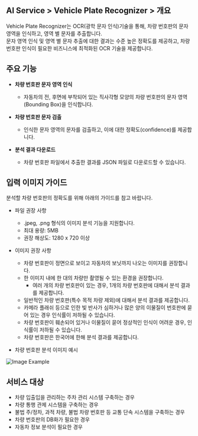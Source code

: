 ## AI Service > Vehicle Plate Recognizer > 개요

Vehicle Plate Recognizer는 OCR(광학 문자 인식)기술을 통해, 차량 번호판의 문자 영역을 인식하고,  영역 별 문자를 추출합니다.   
문자 영역 인식 및 영역 별 문자 추출에 대한 결과는 수준 높은 정확도를 제공하고, 차량 번호판 인식이 필요한 비즈니스에 최적화된 OCR 기술을 제공합니다. 

## 주요 기능

* **차량 번호판 문자 영역 인식**
	* 자동차의 전, 후면에 부착되어 있는 직사각형 모양의 차량 번호판의 문자 영역(Bounding Box)을 인식합니다. 
	
* **차량 번호판 문자 검출**
    * 인식한 문자 영역의 문자를 검출하고, 이에 대한 정확도(confidence)를 제공합니다. 

* **분석 결과 다운로드**
	* 차량 번호판 파일에서 추출한 결과를 JSON 파일로 다운로드할 수 있습니다.

## 입력 이미지 가이드
    
분석할 차량 번호판의 정확도를 위해 아래의 가이드를 참고 바랍니다.

* 파일 권장 사항
    * .jpeg, .png 형식의 이미지 분석 기능을 지원합니다.
    * 최대 용량: 5MB
    * 권장 해상도: 1280 x 720 이상
    
* 이미지 권장 사항
    * 차량 번호판이 정면으로 보이고 자동차의 보닛까지 나오는 이미지를 권장합니다.
    * 한 이미지 내에 한 대의 차량만 촬영될 수 있는 환경을 권장합니다.
        * 여러 개의 차량 번호판이 있는 경우, 1개의 차량 번호판에 대해서 분석 결과를 제공합니다.
    * 일반적인 차량 번호판(특수 목적 차량 제외)에 대해서 분석 결과를 제공합니다.
    * 카메라 플래쉬 등으로 인한 빛 반사가 심하거나 많은 양의 이물질이 번호판에 묻어 있는 경우 인식률이 저하될 수 있습니다.
    * 차량 번호판이 훼손되어 있거나 이물질이 묻어 정상적인 인식이 어려운 경우, 인식률이 저하될 수 있습니다.
    * 차량 번호판은 한국어에 한해 분석 결과를 제공합니다.

* 차량 번호판 분석 이미지 예시

![Image Example](http://static.toastoven.net/prod_carplate_ocr/VehiclePlateOCR_ex_img_en.png)

## 서비스 대상
* 차량 입출입을 관리하는 주차 관리 시스템 구축하는 경우
* 차량 통행 관제 시스템을 구축하는 경우
* 불법 주/정차, 과적 차량, 불법 차량 번호판 등 교통 단속 시스템을 구축하는 경우
* 차량 번호판의 DB화가 필요한 경우
* 자동차 정보 분석이 필요한 경우
